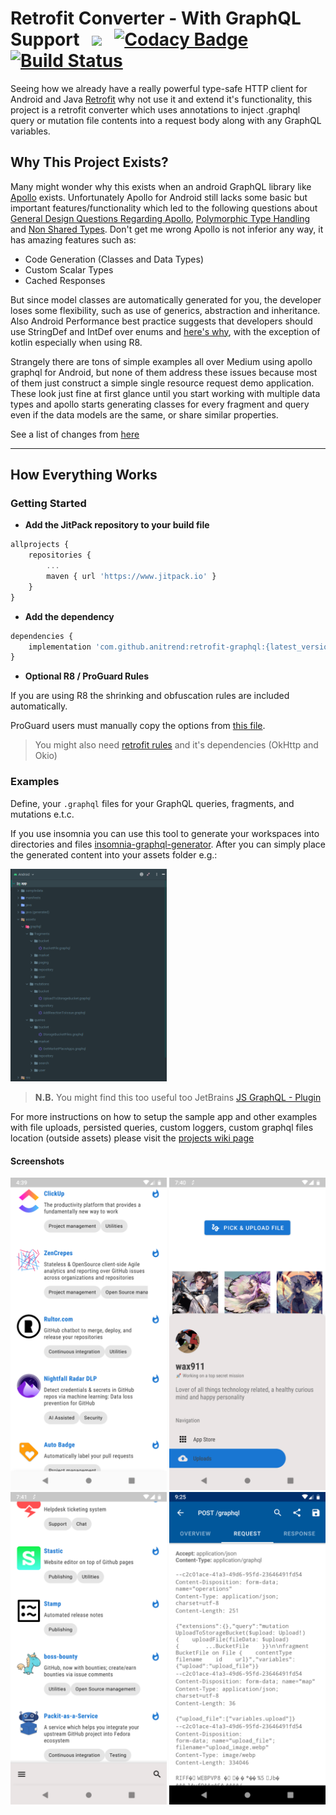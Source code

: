 # Retrofit Converter - With GraphQL Support &nbsp; [![](https://jitpack.io/v/anitrend/retrofit-graphql.svg)](https://jitpack.io/#AniTrend/retrofit-graphql) &nbsp; [![Codacy Badge](https://api.codacy.com/project/badge/Grade/6fe1544b73084e25801c4343d1bb6d70)](https://www.codacy.com/app/anitrend/retrofit-graphql?utm_source=github.com&amp;utm_medium=referral&amp;utm_content=AniTrend/retrofit-graphql&amp;utm_campaign=Badge_Grade) &nbsp; [![Build Status](https://travis-ci.org/anitrend/retrofit-graphql.svg?branch=master)](https://travis-ci.org/anitrend/retrofit-graphql)

Seeing how we already have a really powerful type-safe HTTP client for Android and Java
[Retrofit](http://square.github.io/retrofit/) why not use it and extend it's functionality,
this project is a retrofit converter which uses annotations to inject .graphql query or mutation
file contents into a request body along with any GraphQL variables.

## Why This Project Exists?

Many might wonder why this exists when an android GraphQL library like [Apollo](https://github.com/apollographql/apollo-android) exists. Unfortunately Apollo for Android still lacks some basic but important features/functionality which led to the following questions about [General Design Questions Regarding Apollo](https://github.com/apollographql/apollo-android/issues/847), [Polymorphic Type Handling](https://github.com/apollographql/apollo-android/issues/334) and [Non Shared Types](https://github.com/apollographql/apollo-android/issues/898). Don't get me wrong Apollo is not inferior any way, it has amazing features such as:

- Code Generation (Classes and Data Types)
- Custom Scalar Types
- Cached Responses

But since model classes are automatically generated for you, the developer loses some flexibility, such as use of generics, abstraction and inheritance.
Also Android Performance best practice suggests that developers should use StringDef and IntDef over
enums and [here's why](https://stackoverflow.com/questions/29183904/should-i-strictly-avoid-using-enums-on-android), with the exception of kotlin
especially when using R8.

Strangely there are tons of simple examples all over Medium using apollo graphql for Android,
but none of them address these issues because most of them just construct a simple single resource
request demo application. These look just fine at first glance until you start working with multiple data types and apollo starts generating classes for every fragment and query even if the data models are the same, or share similar properties.

See a list of changes from [here](./CHANGELOG.md)
____

## How Everything Works

### Getting Started

- __Add the JitPack repository to your build file__

```javascript
allprojects {
    repositories {
        ...
        maven { url 'https://www.jitpack.io' }
    }
}
```

- __Add the dependency__

```javascript
dependencies {
    implementation 'com.github.anitrend:retrofit-graphql:{latest_version}'
}
```

- __Optional R8 / ProGuard Rules__

If you are using R8 the shrinking and obfuscation rules are included automatically.

ProGuard users must manually copy the options from [this file](https://github.com/anitrend/retrofit-graphql/blob/master/library/proguard-rules.pro).

> You might also need [retrofit rules](https://github.com/square/retrofit/blob/master/retrofit/src/main/resources/META-INF/proguard/retrofit2.pro) and it's dependencies (OkHttp and Okio)

### Examples

Define, your `.graphql` files for your GraphQL queries, fragments, and mutations e.t.c.

If you use insomnia you can use this tool to generate your workspaces into directories and files
[insomnia-graphql-generator](https://github.com/anitrend/insomnia-graphql-generator). After you can
simply place the generated content into your assets folder e.g.:

<img src="./images/screenshots/assets_files.png" width=250 />

> **N.B.** You might find this too useful too JetBrains [JS GraphQL - Plugin](https://plugins.jetbrains.com/plugin/8097-js-graphql)

For more instructions on how to setup the sample app and other examples with file uploads,
persisted queries, custom loggers, custom graphql files location (outside assets) please visit
the [projects wiki page](https://github.com/anitrend/retrofit-graphql/wiki)

#### Screenshots

<img src="./images/screenshots/sample_img_001.png" width=250 /> <img src="./images/screenshots/sample_img_002.png" width=250 />
<img src="./images/screenshots/sample_img_003.png" width=250 /> <img src="./images/screenshots/sample_img_004.png" width=250 />
